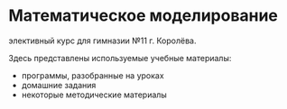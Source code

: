 Математическое моделирование
============================

элективный курс для гимназии №11 г. Королёва.

Здесь представлены используемые учебные материалы:
* программы, разобранные на уроках
* домашние задания
* некоторые методические материалы

